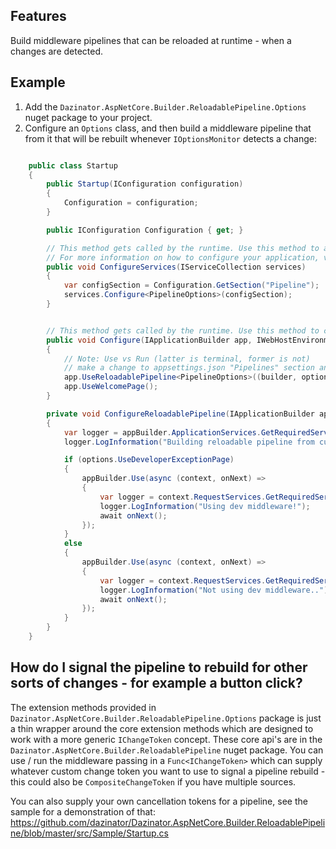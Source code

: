 ## Features

Build middleware pipelines that can be reloaded at runtime - when a changes are detected.

## Example

1. Add the `Dazinator.AspNetCore.Builder.ReloadablePipeline.Options` nuget package to your project.
2. Configure an `Options` class, and then build a middleware pipeline that from it that will be rebuilt whenever `IOptionsMonitor` detects a change:
 
```csharp

    public class Startup
    {
        public Startup(IConfiguration configuration)
        {
            Configuration = configuration;
        }

        public IConfiguration Configuration { get; }

        // This method gets called by the runtime. Use this method to add services to the container.
        // For more information on how to configure your application, visit https://go.microsoft.com/fwlink/?LinkID=398940
        public void ConfigureServices(IServiceCollection services)
        {
            var configSection = Configuration.GetSection("Pipeline");
            services.Configure<PipelineOptions>(configSection);
        }


        // This method gets called by the runtime. Use this method to configure the HTTP request pipeline.
        public void Configure(IApplicationBuilder app, IWebHostEnvironment env)
        {
            // Note: Use vs Run (latter is terminal, former is not)
            // make a change to appsettings.json "Pipelines" section and watch log output in console on furture requests.
            app.UseReloadablePipeline<PipelineOptions>((builder, options) => ConfigureReloadablePipeline(builder, env, options));
            app.UseWelcomePage();
        }

        private void ConfigureReloadablePipeline(IApplicationBuilder appBuilder, IWebHostEnvironment environment, PipelineOptions options)
        {
            var logger = appBuilder.ApplicationServices.GetRequiredService<ILogger<Startup>>();
            logger.LogInformation("Building reloadable pipeline from current options!");

            if (options.UseDeveloperExceptionPage)
            {
                appBuilder.Use(async (context, onNext) =>
                {
                    var logger = context.RequestServices.GetRequiredService<ILogger<Startup>>();
                    logger.LogInformation("Using dev middleware!");
                    await onNext();
                });
            }
            else
            {
                appBuilder.Use(async (context, onNext) =>
                {
                    var logger = context.RequestServices.GetRequiredService<ILogger<Startup>>();
                    logger.LogInformation("Not using dev middleware..");
                    await onNext();
                });
            }
        }
    }


```

## How do I signal the pipeline to rebuild for other sorts of changes - for example a button click?

The extension methods provided in `Dazinator.AspNetCore.Builder.ReloadablePipeline.Options` package is just a thin wrapper around the core extension methods which are designed to work with a more generic `IChangeToken` concept.
These core api's are in the `Dazinator.AspNetCore.Builder.ReloadablePipeline` nuget package.
You can use / run the middleware passing in a `Func<IChangeToken>` which can supply whatever custom change token you want to use to signal a pipeline rebuild - this could also be `CompositeChangeToken` if you have multiple sources.

You can also supply your own cancellation tokens for a pipeline, see the sample for a demonstration of that: https://github.com/dazinator/Dazinator.AspNetCore.Builder.ReloadablePipeline/blob/master/src/Sample/Startup.cs

